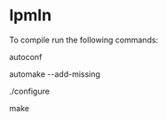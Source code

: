 # lpmln

To compile run the following commands:


autoconf


automake --add-missing


./configure


make
